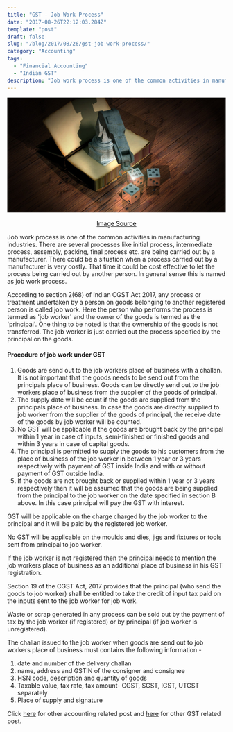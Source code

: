 ```yaml
---
title: "GST - Job Work Process"
date: "2017-08-26T22:12:03.284Z"
template: "post"
draft: false
slug: "/blog/2017/08/26/gst-job-work-process/"
category: "Accounting"
tags:
  - "Financial Accounting"
  - "Indian GST"
description: "Job work process is one of the common activities in manufacturing industries. There are several processes like initial process, intermediate process, assembly, packing, final process etc. are being carried out by a manufacturer."
---
```


![GST - Job Work Process](/media/pixabay/gst-job-work-process.jpg "GST - Job Work Process")
[<center><span style="color:black">Image Source</span></center>](https://pixabay.com/photos/book-robot-cube-simulation-3022615/)

Job work process is one of the common activities in manufacturing industries. There are several processes like initial process, intermediate process, assembly, packing, final process etc. are being carried out by a manufacturer. There could be a situation when a process carried out by a manufacturer is very costly. That time it could be cost effective to let the process being carried out by another person. In general sense this is named as job work process.

According to section 2(68) of Indian CGST Act 2017, any process or treatment undertaken by a person on goods belonging to another registered person is called job work. Here the person who performs the process is termed as 'job worker' and the owner of the goods is termed as the 'principal'. One thing to be noted is that the ownership of the goods is not transferred. The job worker is just carried out the process specified by the principal on the goods.

#### Procedure of job work under GST
1.  Goods are send out to the job workers place of business with a challan. It is not important that the goods needs to be send out from the principals place of business. Goods can be directly send out to the job workers place of business from the supplier of the goods of principal.
2. The supply date will be count if the goods are supplied from the principals place of business. In case the goods are directly supplied to job worker from the supplier of the goods of principal, the receive date of the goods by job worker will be counted.
3. No GST will be applicable if the goods are brought back by the principal within 1 year in case of inputs, semi-finished or finished goods and within 3 years in case of capital goods.
4. The principal is permitted to supply the goods to his customers from the place of business of the job worker in between 1 year or 3 years respectively with payment of GST inside India and with or without payment of GST outside India.
5. If the goods are not brought back or supplied within 1 year or 3 years respectively then it will be assumed that  the goods are being supplied from the principal to the job worker on the date specified in section B above. In this case principal will pay the GST with interest.

GST will be applicable on the charge charged by the job worker to the principal and it will be paid by the registered  job worker.

No GST will be applicable on the moulds and dies, jigs and fixtures or tools sent from principal to job worker.

If the job worker is not registered then the principal needs to mention the job workers place of business as an additional place of business in his GST registration.

Section 19 of the CGST Act, 2017 provides that the principal (who send the goods to job worker) shall be entitled to take the credit of  input tax paid on the inputs sent to the job worker for job work.

Waste or scrap generated in any process can be sold out by the payment of tax by the job worker (if registered) or by principal (if job worker is unregistered).

The challan issued to the job worker when goods are send out to job workers place of business must contains the following information -
1. date and number of the delivery challan
2. name, address and GSTIN of the consigner and consignee
3. HSN code, description and quantity of goods
4. Taxable value, tax rate, tax amount- CGST, SGST, IGST, UTGST separately
5. Place of supply and signature

Click [here](https://www.nahidsaikat.com/category/accounting/ "Accounting Post") for other accounting related post and [here](https://www.nahidsaikat.com/tag/indian-gst/ "Indian GST") for other GST related post.
